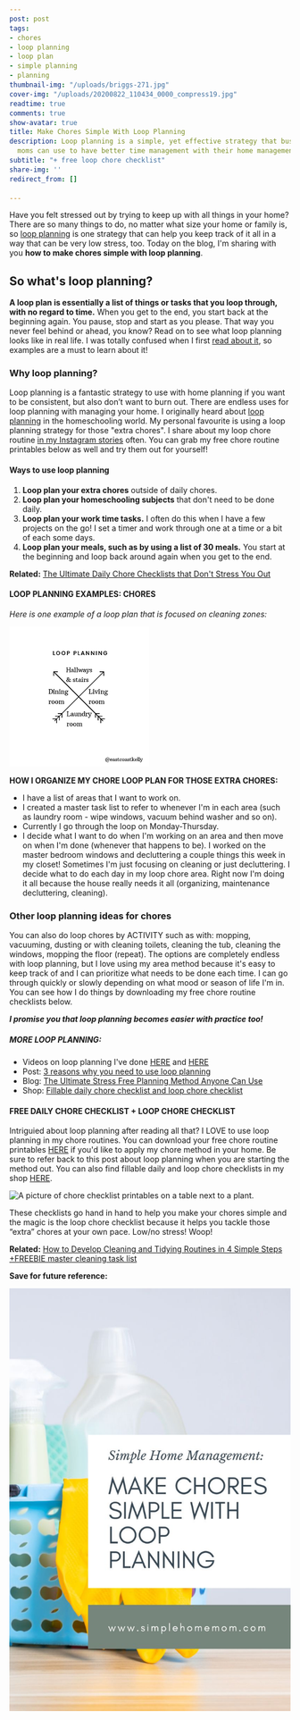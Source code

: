```yaml
---
post: post
tags:
- chores
- loop planning
- loop plan
- simple planning
- planning
thumbnail-img: "/uploads/briggs-271.jpg"
cover-img: "/uploads/20200822_110434_0000_compress19.jpg"
readtime: true
comments: true
show-avatar: true
title: Make Chores Simple With Loop Planning
description: Loop planning is a simple, yet effective strategy that busy stay at home
  moms can use to have better time management with their home management.
subtitle: "+ free loop chore checklist"
share-img: ''
redirect_from: []

---
```

Have you felt stressed out by trying to keep up with all things in your home? There are so many things to do, no matter what size your home or family is, so [loop planning](https://pambarnhill.com/loop-scheduling/#:\~:text=Loop%20scheduling%20doesn't%20assign,the%20list%20and%20start%20there.) is one strategy that can help you keep track of it all in a way that can be very low stress, too. Today on the blog, I'm sharing with you **how to make chores simple with loop planning**.

## So what's loop planning?

**A loop plan is essentially a list of things or tasks that you loop through, with no regard to time.** When you get to the end, you start back at the beginning again. You pause, stop and start as you please. That way you never feel behind or ahead, you know? Read on to see what loop planning looks like in real life. I was totally confused when I first [read about it](https://readaloudrevival.com/looping-task-management-for-recovering/), so examples are a must to learn about it!

### Why loop planning?

Loop planning is a fantastic strategy to use with home planning if you want to be consistent, but also don’t want to burn out. There are endless uses for loop planning with managing your home. I originally heard about [loop planning](https://pambarnhill.com/loop-scheduling/#:\~:text=Loop%20scheduling%20doesn't%20assign,the%20list%20and%20start%20there.) in the homeschooling world. My personal favourite is using a loop planning strategy for those "extra chores". I share about my loop chore routine [in my Instagram stories](www.instagram.com/simplehomemom) often. You can grab my free chore routine printables below as well and try them out for yourself!

#### Ways to use loop planning

1. **Loop plan your extra chores** outside of daily chores.
2. **Loop plan your homeschooling subjects** that don't need to be done daily.
3. **Loop plan your work time tasks.** I often do this when I have a few projects on the go! I set a timer and work through one at a time or a bit of each some days.
4. **Loop plan your meals, such as by using a list of 30 meals.** You start at the beginning and loop back around again when you get to the end.

**Related:** [The Ultimate Daily Chore Checklists that Don't Stress You Out](https://www.simplehomemom.com/the-ultimate-chore-checklists-that-don-t-stress-you-out/)

#### LOOP PLANNING EXAMPLES: CHORES

_Here is one example of a loop plan that is focused on cleaning zones:_

![An example of loop planning.](/uploads/20200406_111435_0000.png "How Loop Planning Can Save Your Sanity and Time with Chores SHM")

**HOW I ORGANIZE MY CHORE LOOP PLAN FOR THOSE EXTRA CHORES:**

* I have a list of areas that I want to work on.
* I created a master task list to refer to whenever I'm in each area (such as laundry room - wipe windows, vacuum behind washer and so on).
* Currently I go through the loop on Monday-Thursday.
* I decide what I want to do when I'm working on an area and then move on when I'm done (whenever that happens to be). I worked on the master bedroom windows and decluttering a couple things this week in my closet! Sometimes I'm just focusing on cleaning or just decluttering. I decide what to do each day in my loop chore area. Right now I'm doing it all because the house really needs it all (organizing, maintenance decluttering, cleaning).

### Other loop planning ideas for chores

You can also do loop chores by ACTIVITY such as with: mopping, vacuuming, dusting or with cleaning toilets, cleaning the tub, cleaning the windows, mopping the floor (repeat). The options are completely endless with loop planning, but I love using my area method because it's easy to keep track of and I can prioritize what needs to be done each time. I can go through quickly or slowly depending on what mood or season of life I'm in. You can see how I do things by downloading my free chore routine checklists below.

**_I promise you that loop planning becomes easier with practice too!_**

##### MORE LOOP PLANNING:

* Videos on loop planning I've done [HERE](https://www.instagram.com/p/CTzLnadj5OS/) and [HERE](https://www.instagram.com/p/CeElgpKJrsk/)
* Post: [3 reasons why you need to use loop planning](https://www.instagram.com/p/CeElgpKJrsk/)
* Blog: [The Ultimate Stress Free Planning Method Anyone Can Use](https://www.simplehomemom.com/the-ultimate-stress-free-planning-method-anyone-can-use/)
* Shop: [Fillable daily chore checklist and loop chore checklist](https://www.etsy.com/ca/listing/1262897334/fillable-daily-chore-checklists?click_key=0b15131e5812821903aaf91b393d29b948301c86%3A1262897334&click_sum=388b8820&ref=shop_home_active_3)

#### FREE DAILY CHORE CHECKLIST + LOOP CHORE CHECKLIST

Intriguied about loop planning after reading all that? I LOVE to use loop planning in my chore routines. You can download your free chore routine printables [HERE](https://mailchi.mp/1962b2e44326/chore-checklists) if you'd like to apply my chore method in your home. Be sure to refer back to this post about loop planning when you are starting the method out. You can also find fillable daily and loop chore checklists in my shop [HERE](https://www.etsy.com/ca/listing/1262897334/fillable-daily-chore-checklists?click_key=0b15131e5812821903aaf91b393d29b948301c86%3A1262897334&click_sum=388b8820&ref=shop_home_active_3).

![A picture of chore checklist printables on a table next to a plant.](https://www.simplehomemom.com/uploads/untitled-design.png "The Ultimate Daily Chore Checklists that Don't Stress You Out")

These checklists go hand in hand to help you make your chores simple and the magic is the loop chore checklist because it helps you tackle those “extra” chores at your own pace. Low/no stress! Woop!

**Related:**  [How to Develop Cleaning and Tidying Routines in 4 Simple Steps +FREEBIE master cleaning task list](https://www.simplehomemom.com/how-to-develop-cleaning-and-tidying-routines-in-4-simple-steps/)

**Save for future reference:**

![A picture of cleaning supplies and the blog title graphic.](/uploads/shm-make-chores-simple-with-loop-planning.jpg "SHM Make Chores Simple with Loop Planning")